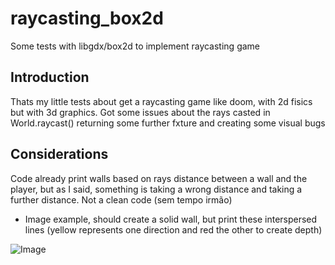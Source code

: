 # raycasting_box2d
Some tests with libgdx/box2d to implement raycasting game

## Introduction
Thats my little tests about get a raycasting game like doom, with 2d fisics but with 3d graphics. Got some issues about the rays casted in World.raycast() returning some further fxture and creating some visual bugs
## Considerations
Code already print walls based on rays distance between a wall and the player, but as I said, something is taking a wrong distance and taking a further distance. Not a clean code (sem tempo irmão)

- Image example, should create a solid wall, but print these interspersed lines (yellow represents one direction and red the other to create depth)


![Image](https://github.com/LuigiSouza/raycasting_box2d/blob/master/raycastTest.png?raw=true)
